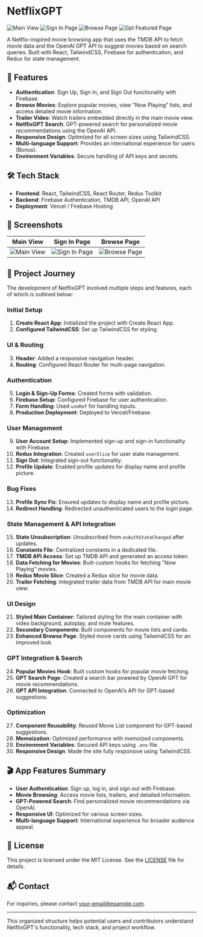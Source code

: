 # NetflixGPT

![Main View](https://github.com/user-attachments/assets/4ce94164-851d-4754-9a55-82eed541cbd3)
![Sign In Page](https://github.com/user-attachments/assets/586d9058-780a-48a1-8037-5451d1de6e56)
![Browse Page](https://github.com/user-attachments/assets/f29d8096-e798-4146-ae22-d070aa6bca08)
![Gpt Featured Page](https://github.com/user-attachments/assets/37e08e16-4950-468a-82b5-948d5bb92cdf)


A Netflix-inspired movie browsing app that uses the TMDB API to fetch movie data and the OpenAI GPT API to suggest movies based on search queries. Built with React, TailwindCSS, Firebase for authentication, and Redux for state management.

## 🚀 Features

- **Authentication**: Sign Up, Sign In, and Sign Out functionality with Firebase.
- **Browse Movies**: Explore popular movies, view "Now Playing" lists, and access detailed movie information.
- **Trailer Video**: Watch trailers embedded directly in the main movie view.
- **NetflixGPT Search**: GPT-powered search for personalized movie recommendations using the OpenAI API.
- **Responsive Design**: Optimized for all screen sizes using TailwindCSS.
- **Multi-language Support**: Provides an international experience for users (Bonus).
- **Environment Variables**: Secure handling of API keys and secrets.

## 🛠 Tech Stack

- **Frontend**: React, TailwindCSS, React Router, Redux Toolkit
- **Backend**: Firebase Authentication, TMDB API, OpenAI API
- **Deployment**: Vercel / Firebase Hosting

## 📸 Screenshots

| Main View                | Sign In Page               | Browse Page               |
|--------------------------|----------------------------|---------------------------|
| ![Main View](https://github.com/user-attachments/assets/4ce94164-851d-4754-9a55-82eed541cbd3) | ![Sign In Page](https://github.com/user-attachments/assets/586d9058-780a-48a1-8037-5451d1de6e56) | ![Browse Page](https://github.com/user-attachments/assets/f29d8096-e798-4146-ae22-d070aa6bca08) |

## 📌 Project Journey

The development of NetflixGPT involved multiple steps and features, each of which is outlined below:

### Initial Setup

1. **Create React App**: Initialized the project with Create React App.
2. **Configured TailwindCSS**: Set up TailwindCSS for styling.

### UI & Routing

3. **Header**: Added a responsive navigation header.
4. **Routing**: Configured React Router for multi-page navigation.

### Authentication

5. **Login & Sign-Up Forms**: Created forms with validation.
6. **Firebase Setup**: Configured Firebase for user authentication.
7. **Form Handling**: Used `useRef` for handling inputs.
8. **Production Deployment**: Deployed to Vercel/Firebase.

### User Management

9. **User Account Setup**: Implemented sign-up and sign-in functionality with Firebase.
10. **Redux Integration**: Created `userSlice` for user state management.
11. **Sign Out**: Integrated sign-out functionality.
12. **Profile Update**: Enabled profile updates for display name and profile picture.

### Bug Fixes

13. **Profile Sync Fix**: Ensured updates to display name and profile picture.
14. **Redirect Handling**: Redirected unauthenticated users to the login page.

### State Management & API Integration

15. **State Unsubscription**: Unsubscribed from `onAuthStateChanged` after updates.
16. **Constants File**: Centralized constants in a dedicated file.
17. **TMDB API Access**: Set up TMDB API and generated an access token.
18. **Data Fetching for Movies**: Built custom hooks for fetching "Now Playing" movies.
19. **Redux Movie Slice**: Created a Redux slice for movie data.
20. **Trailer Fetching**: Integrated trailer data from TMDB API for main movie view.

### UI Design

21. **Styled Main Container**: Tailored styling for the main container with video background, autoplay, and mute features.
22. **Secondary Components**: Built components for movie lists and cards.
23. **Enhanced Browse Page**: Styled movie cards using TailwindCSS for an improved look.

### GPT Integration & Search

24. **Popular Movies Hook**: Built custom hooks for popular movie fetching.
25. **GPT Search Page**: Created a search bar powered by OpenAI GPT for movie recommendations.
26. **GPT API Integration**: Connected to OpenAI’s API for GPT-based suggestions.

### Optimization

27. **Component Reusability**: Reused Movie List component for GPT-based suggestions.
28. **Memoization**: Optimized performance with memoized components.
29. **Environment Variables**: Secured API keys using `.env` file.
30. **Responsive Design**: Made the site fully responsive using TailwindCSS.

## 🎬 App Features Summary

- **User Authentication**: Sign up, log in, and sign out with Firebase.
- **Movie Browsing**: Access movie lists, trailers, and detailed information.
- **GPT-Powered Search**: Find personalized movie recommendations via OpenAI.
- **Responsive UI**: Optimized for various screen sizes.
- **Multi-language Support**: International experience for broader audience appeal.

## 📜 License

This project is licensed under the MIT License. See the [LICENSE](LICENSE) file for details.

## 📬 Contact

For inquiries, please contact [your-email@example.com](mailto:your-email@example.com).

---

This organized structure helps potential users and contributors understand NetflixGPT's functionality, tech stack, and project workflow.

